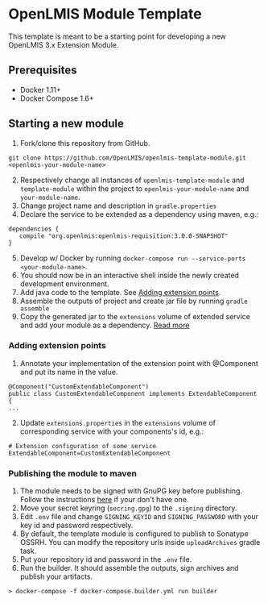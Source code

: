# OpenLMIS Module Template
This template is meant to be a starting point for developing a new 
OpenLMIS 3.x Extension Module.

## Prerequisites
* Docker 1.11+
* Docker Compose 1.6+

## Starting a new module
1. Fork/clone this repository from GitHub.

 ```shell
 git clone https://github.com/OpenLMIS/openlmis-template-module.git <openlmis-your-module-name>
 ```
2. Respectively change all instances of `openlmis-template-module` and `template-module` within the project 
to `openlmis-your-module-name` and `your-module-name`.
3. Change project name and description in `gradle.properties`
4. Declare the service to be extended as a dependency using maven, e.g.:

 ```
dependencies {
    compile "org.openlmis:openlmis-requisition:3.0.0-SNAPSHOT"
}
 ```
5. Develop w/ Docker by running `docker-compose run --service-ports <your-module-name>`. 
6. You should now be in an interactive shell inside the newly created development environment. 
7. Add java code to the template. See [Adding extension points](#addingextensions).
8. Assemble the outputs of project and create jar file by running `gradle assemble`
9. Copy the generated jar to the `extensions` volume of extended service and add your module as a dependency.
[Read more](https://github.com/OpenLMIS/openlmis-example-extensions#adding-extension-points)

### <a name="addingextensions">Adding extension points</a>
1. Annotate your implementation of the extension point with @Component and put its name in the value.

 ```
@Component("CustomExtendableComponent")
public class CustomExtendableComponent implements ExtendableComponent {
...
 ```
2. Update `extensions.properties` in the `extensions` volume of corresponding service with your components's id, e.g.:

 ```
# Extension configuration of some service
ExtendableComponent=CustomExtendableComponent
 ```

### Publishing the module to maven
1. The module needs to be signed with GnuPG key before publishing. Follow the instructions 
[here](http://blog.sonatype.com/2010/01/how-to-generate-pgp-signatures-with-maven/) if your don't have one.
2. Move your secret keyring (`secring.gpg`) to the `.signing` directory.
3. Edit `.env` file and change `SIGNING_KEYID` and `SIGNING_PASSWORD` with your key id and password respectively.
4. By default, the template module is configured to publish to Sonatype OSSRH. 
You can modify the repository urls inside `uploadArchives` gradle task.
5. Put your repository id and password in the `.env` file.
6. Run the builder. It should assemble the outputs, sign archives and publish your artifacts.

 ```shell
> docker-compose -f docker-compose.builder.yml run builder
 ```
